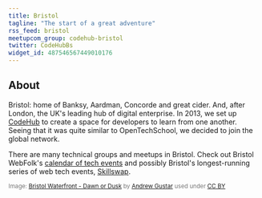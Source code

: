 ```yaml
---
title: Bristol
tagline: "The start of a great adventure"
rss_feed: bristol
meetupcom_group: codehub-bristol
twitter: CodeHubBs
widget_id: 487546567449010176
---
```


## About

Bristol: home of Banksy, Aardman, Concorde and great cider. And, after London, the UK's leading hub of digital enterprise. In 2013, we set up [CodeHub](http://www.codehub.org.uk) to create a space for developers to learn from one another. Seeing that it was quite similar to OpenTechSchool, we decided to join the global network.

There are many technical groups and meetups in Bristol. Check out Bristol WebFolk's [calendar of tech events](http://bristolwebfolk.github.io/calendar/) and possibly Bristol's longest-running series of web tech events, [Skillswap](http://bristolskillswap.org/).

<span style="color: #777; font-size: smaller">Image: [Bristol Waterfront - Dawn or Dusk](https://www.flickr.com/photos/andrewgustar/11858749486) by [Andrew Gustar](https://www.flickr.com/photos/andrewgustar/) used under [CC BY](http://creativecommons.org/licenses/by/2.0/)</span>
